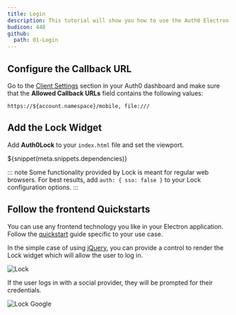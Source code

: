 ```yaml
---
title: Login
description: This tutorial will show you how to use the Auth0 Electron SDK to add authentication and authorization to your app.
budicon: 448
github:
  path: 01-Login
---
```


## Configure the Callback URL

<div class="setup-callback">
<p>Go to the <a href="${manage_url}/#/applications/${account.clientId}/settings">Client Settings</a> section in your Auth0 dashboard and make sure that the <b>Allowed Callback URLs</b> field contains the following values:</p>

```text
https://${account.namespace}/mobile, file:///
```

</div>

## Add the Lock Widget

Add **Auth0Lock** to your `index.html` file and set the viewport.

${snippet(meta.snippets.dependencies)}

::: note
Some functionality provided by Lock is meant for regular web browsers. For best results, add `auth: { sso: false }` to your Lock configuration options.
:::

## Follow the frontend Quickstarts

You can use any frontend technology you like in your Electron application. Follow the [quickstart](/quickstart/spa) guide specific to your use case.

In the simple case of using [jQuery](/quickstart/spa/jquery), you can provide a control to render the Lock widget which will allow the user to log in.

![Lock](/media/articles/electron/lock-open.png)

If the user logs in with a social provider, they will be prompted for their credentials.

![Lock Google](/media/articles/electron/lock-google-open.png)
